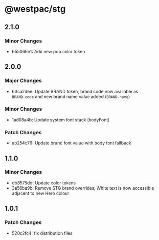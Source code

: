 # @westpac/stg

## 2.1.0

### Minor Changes

- 655066e1: Add new pop color token

## 2.0.0

### Major Changes

- 63ca2dee: Update BRAND token, brand code now available as `BRAND.code` and new brand name value added (`BRAND.name`)

### Minor Changes

- 1ad08a4b: Update system font stack (bodyFont)

### Patch Changes

- ab254c76: Update brand font value with body font fallback

## 1.1.0

### Minor Changes

- db8575dd: Update color tokens
- 3a56ba9b: Remove STG brand overrides, White text is now accessible adjacent to new Hero colour

## 1.0.1

### Patch Changes

- 520c2fc4: fix distribution files
